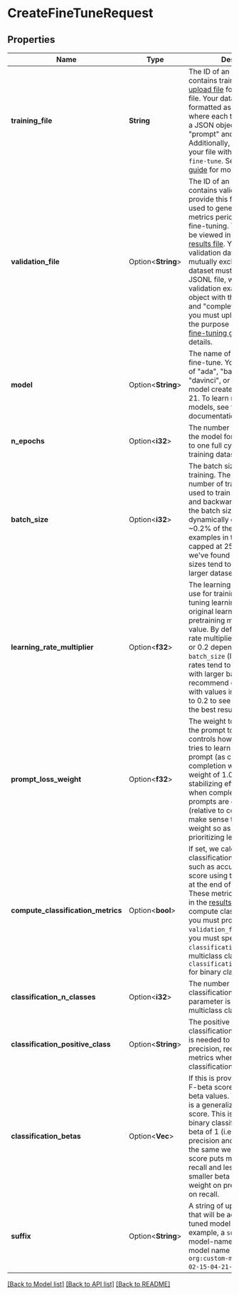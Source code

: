 # CreateFineTuneRequest

## Properties

Name | Type | Description | Notes
------------ | ------------- | ------------- | -------------
**training_file** | **String** | The ID of an uploaded file that contains training data.  See [upload file](/docs/api-reference/files/upload) for how to upload a file.  Your dataset must be formatted as a JSONL file, where each training example is a JSON object with the keys \"prompt\" and \"completion\". Additionally, you must upload your file with the purpose `fine-tune`.  See the [fine-tuning guide](/docs/guides/fine-tuning/creating-training-data) for more details.  | 
**validation_file** | Option<**String**> | The ID of an uploaded file that contains validation data.  If you provide this file, the data is used to generate validation metrics periodically during fine-tuning. These metrics can be viewed in the [fine-tuning results file](/docs/guides/fine-tuning/analyzing-your-fine-tuned-model). Your train and validation data should be mutually exclusive.  Your dataset must be formatted as a JSONL file, where each validation example is a JSON object with the keys \"prompt\" and \"completion\". Additionally, you must upload your file with the purpose `fine-tune`.  See the [fine-tuning guide](/docs/guides/fine-tuning/creating-training-data) for more details.  | [optional]
**model** | Option<**String**> | The name of the base model to fine-tune. You can select one of \"ada\", \"babbage\", \"curie\", \"davinci\", or a fine-tuned model created after 2022-04-21. To learn more about these models, see the [Models](https://platform.openai.com/docs/models) documentation.  | [optional][default to curie]
**n_epochs** | Option<**i32**> | The number of epochs to train the model for. An epoch refers to one full cycle through the training dataset.  | [optional][default to 4]
**batch_size** | Option<**i32**> | The batch size to use for training. The batch size is the number of training examples used to train a single forward and backward pass.  By default, the batch size will be dynamically configured to be ~0.2% of the number of examples in the training set, capped at 256 - in general, we've found that larger batch sizes tend to work better for larger datasets.  | [optional]
**learning_rate_multiplier** | Option<**f32**> | The learning rate multiplier to use for training. The fine-tuning learning rate is the original learning rate used for pretraining multiplied by this value.  By default, the learning rate multiplier is the 0.05, 0.1, or 0.2 depending on final `batch_size` (larger learning rates tend to perform better with larger batch sizes). We recommend experimenting with values in the range 0.02 to 0.2 to see what produces the best results.  | [optional]
**prompt_loss_weight** | Option<**f32**> | The weight to use for loss on the prompt tokens. This controls how much the model tries to learn to generate the prompt (as compared to the completion which always has a weight of 1.0), and can add a stabilizing effect to training when completions are short.  If prompts are extremely long (relative to completions), it may make sense to reduce this weight so as to avoid over-prioritizing learning the prompt.  | [optional][default to 0.01]
**compute_classification_metrics** | Option<**bool**> | If set, we calculate classification-specific metrics such as accuracy and F-1 score using the validation set at the end of every epoch. These metrics can be viewed in the [results file](/docs/guides/fine-tuning/analyzing-your-fine-tuned-model).  In order to compute classification metrics, you must provide a `validation_file`. Additionally, you must specify `classification_n_classes` for multiclass classification or `classification_positive_class` for binary classification.  | [optional][default to false]
**classification_n_classes** | Option<**i32**> | The number of classes in a classification task.  This parameter is required for multiclass classification.  | [optional]
**classification_positive_class** | Option<**String**> | The positive class in binary classification.  This parameter is needed to generate precision, recall, and F1 metrics when doing binary classification.  | [optional]
**classification_betas** | Option<**Vec<f32>**> | If this is provided, we calculate F-beta scores at the specified beta values. The F-beta score is a generalization of F-1 score. This is only used for binary classification.  With a beta of 1 (i.e. the F-1 score), precision and recall are given the same weight. A larger beta score puts more weight on recall and less on precision. A smaller beta score puts more weight on precision and less on recall.  | [optional]
**suffix** | Option<**String**> | A string of up to 40 characters that will be added to your fine-tuned model name.  For example, a `suffix` of \"custom-model-name\" would produce a model name like `ada:ft-your-org:custom-model-name-2022-02-15-04-21-04`.  | [optional]

[[Back to Model list]](../README.md#documentation-for-models) [[Back to API list]](../README.md#documentation-for-api-endpoints) [[Back to README]](../README.md)


